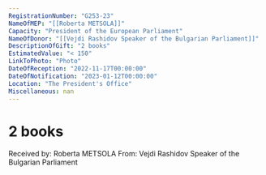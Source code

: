```yaml
---
RegistrationNumber: "G253-23"
NameOfMEP: "[[Roberta METSOLA]]"
Capacity: "President of the European Parliament"
NameOfDonor: "[[Vejdi Rashidov Speaker of the Bulgarian Parliament]]"
DescriptionOfGift: "2 books"
EstimatedValue: "< 150"
LinkToPhoto: "Photo"
DateOfReception: "2022-11-17T00:00:00"
DateOfNotification: "2023-01-12T00:00:00"
Location: "The President's Office"
Miscellaneous: nan
---
```


# 2 books

Received by: Roberta METSOLA
From: Vejdi Rashidov Speaker of the Bulgarian Parliament
